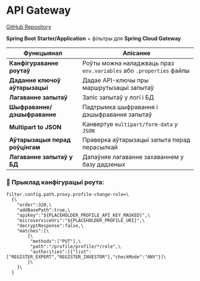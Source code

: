 # API Gateway
[GitHub Repository](https://github.com/alcosi/alcosi_blockchain_api_gateway)

**Spring Boot Starter/Application** + фільтры для **Spring Cloud Gateway**

| Функцыянал                      | Апісанне                                                            |
|---------------------------------|---------------------------------------------------------------------|
| **Канфігураванне роутаў**       | Роўты можна наладжваць праз `env.variables` або `.properties` файлы |
| **Даданне ключоў аўтарызацыі**  | Дадае API-ключы пры маршрутызацыі запытаў                           |
| **Лагаванне запытаў**           | Запіс запытаў у логі і БД                                           |
| **Шыфраванне/дэшыфраванне**     | Падтрымка шыфравання і дэшыфравання запытаў                         |
| **Multipart to JSON**           | Канвертуе `multipart/form-data` у `JSON`                            |
| **Аўтарызацыя перад роўцінгам** | Праверка аўтарызацыі запыта перад перасылкай                        |
| **Лагаванне запытаў у БД**      | Дапаўняе лагаванне захаваннем у базу дадзеных                       |

### 📌 Прыклад канфігурацыі роута:
```properties
filter.config.path.proxy.profile-change-role=\
  {\
    "order":320,\
    "addBasePath":true,\
    "apiKey":"${PLACEHOLDER_PROFILE_API_KEY_MASKED}",\
    "microserviceUri":"${PLACEHOLDER_PROFILE_URI}",\
    "decryptResponse":false,\
    "matches":[\
        {\
         "methods":["PUT"],\
         "path":"/profile/profile/*/role",\
         "authorities":[{"list":["REGISTER_EXPERT","REGISTER_INVESTOR"],"checkMode":"ANY"}]\
        }\
    ]\
  }

